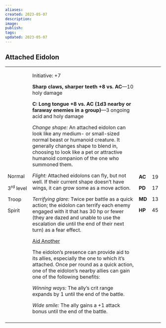 ```yaml
---
aliases: 
created: 2023-05-07
description: 
image: 
publish: 
tags: 
updated: 2023-05-07
---
```


## Attached Eidolon

<table>
<colgroup>
<col style="width: 16%" />
<col style="width: 72%" />
<col style="width: 5%" />
<col style="width: 5%" />
</colgroup>
<tbody>
<tr class="odd">
<td><p>Normal</p>
<p>3<sup>rd</sup> level</p>
<p>Troop</p>
<p>Spirit</p></td>
<td><p>Initiative: +7</p>
<p><strong>Sharp claws, sharper teeth +8 vs. AC</strong>—10 holy
damage</p>
<p><strong>C: Long tongue +8 vs. AC (1d3 nearby or faraway enemies in a
group)</strong>—3 ongoing acid and holy damage</p>
<p><em>Change shape:</em> An attached eidolon can look like any medium-
or small-sized normal beast or humanoid creature. It generally changes
shape to blend in, choosing to look like a pet or attractive humanoid
companion of the one who summoned them.</p>
<p><em>Flight:</em> Attached eidolons can fly, but not well. If their
current shape doesn’t have wings, it can grow some as a move action.</p>
<p><em>Terrifying glare:</em> Twice per battle as a quick action; the
eidolon can terrify each enemy engaged with it that has 30 hp or fewer
(they are dazed and unable to use the escalation die until the end of
their next turn) as a fear effect.</p>
<p><u>Aid Another</u></p>
<p>The eidolon’s presence can provide aid to its allies, especially the
one to which it’s attached. Once per round as a quick action, one of the
eidolon’s nearby allies can gain one of the following benefits:</p>
<p><em>Winning ways:</em> The ally’s crit range expands by 1 until the
end of the battle.</p>
<p><em>Wide smile:</em> The ally gains a +1 attack bonus until the end
of the battle.</p></td>
<td><p><strong>AC</strong></p>
<p><strong>PD</strong></p>
<p><strong>MD</strong></p>
<p><strong>HP</strong></p></td>
<td><p>19</p>
<p>17</p>
<p>13</p>
<p>45</p></td>
</tr>
<tr class="even">
<td></td>
<td></td>
<td></td>
<td></td>
</tr>
</tbody>
</table>

